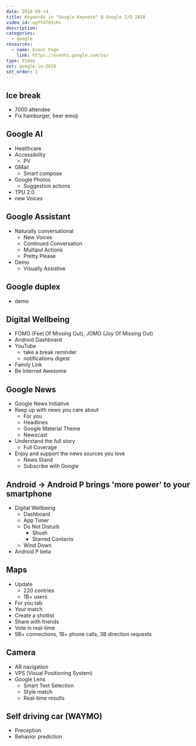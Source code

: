 ```yaml
---
date: 2018-09-14
title: Keywords in "Google Keynote" @ Google I/O 2018
video_id: ogfYd705cRs
description:
categories:
  - google
resources:
  - name: Event Page
    link: https://events.google.com/io/
type: Video
set: google-io-2018
set_order: 1
---
```


## Ice break
  - 7000 attendee
  - Fix hamburger, beer emoji 

## Google AI
  - Healthcare
  - Accessibility
    - PV
  - GMail
    - Smart compose
  - Google Photos
    - Suggestion actions
  - TPU 2.0
  - new Voices
## Google Assistant
  - Naturally conversational
    - New Voices
    - Continued Conversation
    - Multipul Actions
    - Pretty Please
  - Demo
    - Visually Assistive
## Google duplex
  - demo
## Digital Wellbeing
  - FOMO (Feel Of Missing Out), JOMO (Joy Of Missing Out)
  - Android Dashboard
  - YouTube
    - take a break reminder
    - notifications digest
  - Family Link
  - Be Internet Awesome
## Google News
  - Google News Initiative
  - Keep up with news you care about
    - For you
    - Headlines
    - Google Material Theme
    - Newscast
  - Understand the full story
    - Full Coverage
  - Enjoy and support the news sources you love
    - News Stand
    - Subscribe with Google
## Android → Android P brings 'more power' to your smartphone
  - Digital Wellbeing
    - Dashboard
    - App Timer
    - Do Not Disturb
      - Shush
      - Starred Contacts
    - Wind Down
  - Android P beta
## Maps
  - Update
    - 220 contries
    - 1B+ users
  - For you tab
  - Your match
  - Create a shotlist
  - Share with friends
  - Vote in real-time
  - 9B+ connections, 1B+ phone calls, 3B direction requests
## Camera
  - AR navigation
  - VPS (Visual Positioning System)
  - Google Lens
    - Smart Text Selection
    - Style match
    - Real-time results
## Self driving car (WAYMO)
  - Preception
  - Behavior prediction
